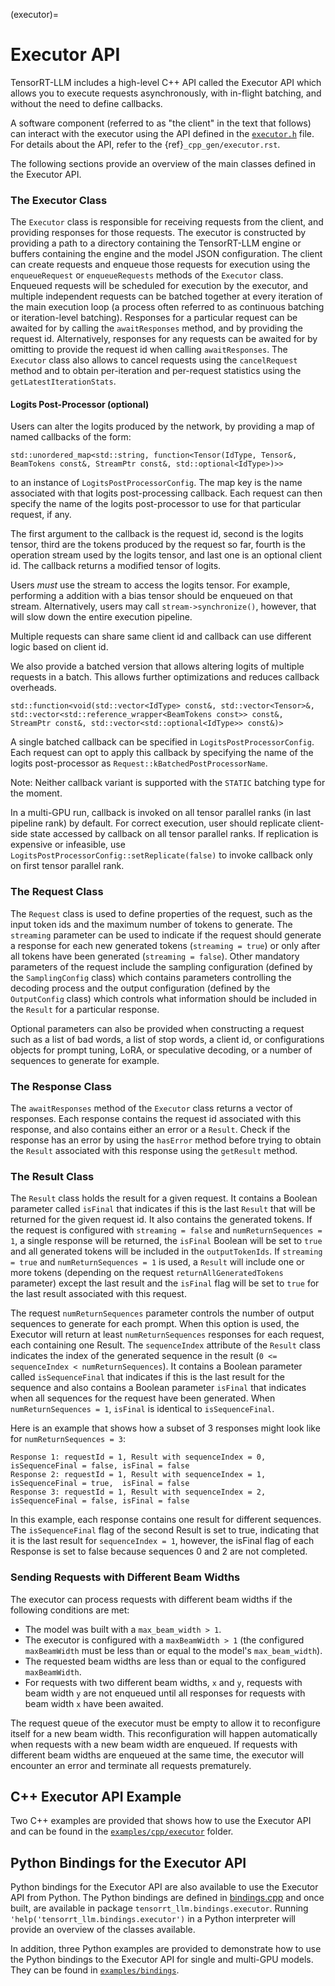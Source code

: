 (executor)=

# Executor API

TensorRT-LLM includes a high-level C++ API called the Executor API which allows you to execute requests
asynchronously, with in-flight batching, and without the need to define callbacks.

A software component (referred to as "the client" in the text that follows) can interact
with the executor using the API defined in the [`executor.h`](source:cpp/include/tensorrt_llm/executor/executor.h) file.
For details about the API, refer to the {ref}`_cpp_gen/executor.rst`.

The following sections provide an overview of the main classes defined in the Executor API.

### The Executor Class

The `Executor` class is responsible for receiving requests from the client, and providing responses for those requests. The executor is constructed by providing a path to a directory containing the TensorRT-LLM engine or buffers containing the engine and the model JSON configuration. The client can create requests and enqueue those requests for execution using the `enqueueRequest` or `enqueueRequests` methods of the `Executor` class. Enqueued requests will be scheduled for execution by the executor, and multiple independent requests can be batched together at every iteration of the main execution loop (a process often referred to as continuous batching or iteration-level batching). Responses for a particular request can be awaited for by calling the `awaitResponses` method, and by providing the request id. Alternatively, responses for any requests can be awaited for by omitting to provide the request id when calling `awaitResponses`. The `Executor` class also allows to cancel requests using the `cancelRequest` method and to obtain per-iteration and per-request statistics using the `getLatestIterationStats`.

#### Logits Post-Processor (optional)

Users can alter the logits produced by the network, by providing a map of named callbacks of the form:

```
std::unordered_map<std::string, function<Tensor(IdType, Tensor&, BeamTokens const&, StreamPtr const&, std::optional<IdType>)>>
```
to an instance of `LogitsPostProcessorConfig`. The map key is the name associated with that logits post-processing callback. Each request can then specify the name of the logits post-processor to use for that particular request, if any.

The first argument to the callback is the request id, second is the logits tensor, third are the tokens produced by the request so far, fourth is the operation stream used by the logits tensor, and last one is an optional client id. The callback returns a modified tensor of logits.

Users *must* use the stream to access the logits tensor. For example, performing a addition with a bias tensor should be enqueued on that stream.
Alternatively, users may call `stream->synchronize()`, however, that will slow down the entire execution pipeline.

Multiple requests can share same client id and callback can use different logic based on client id.

We also provide a batched version that allows altering logits of multiple requests in a batch. This allows further optimizations and reduces callback overheads.

```
std::function<void(std::vector<IdType> const&, std::vector<Tensor>&, std::vector<std::reference_wrapper<BeamTokens const>> const&, StreamPtr const&, std::vector<std::optional<IdType>> const&)>
```

A single batched callback can be specified in `LogitsPostProcessorConfig`. Each request can opt to apply this callback by specifying the name of the logits
post-processor as `Request::kBatchedPostProcessorName`.

Note: Neither callback variant is supported with the `STATIC` batching type for the moment.

In a multi-GPU run, callback is invoked on all tensor parallel ranks (in last pipeline rank) by default.
For correct execution, user should replicate client-side state accessed by callback on all tensor parallel ranks.
If replication is expensive or infeasible, use `LogitsPostProcessorConfig::setReplicate(false)` to invoke callback only on first tensor parallel rank.

### The Request Class

The `Request` class is used to define properties of the request, such as the input token ids and the maximum number of tokens to generate. The `streaming` parameter can be used to indicate if the request should generate a response for each new generated tokens (`streaming = true`) or only after all tokens have been generated (`streaming = false`). Other mandatory parameters of the request include the sampling configuration (defined by the `SamplingConfig` class) which contains parameters controlling the decoding process and the output configuration (defined by the `OutputConfig` class) which controls what information should be included in the `Result` for a particular response.

Optional parameters can also be provided when constructing a request such as a list of bad words, a list of stop words, a client id, or configurations objects for prompt tuning, LoRA, or speculative decoding, or a number of sequences to generate for example.

### The Response Class

The `awaitResponses` method of the `Executor` class returns a vector of responses. Each response contains the request id associated with this response, and also contains either an error or a `Result`. Check if the response has an error by using the `hasError` method before trying to obtain the `Result` associated with this response using the `getResult` method.

### The Result Class

The `Result` class holds the result for a given request. It contains a Boolean parameter called `isFinal` that indicates if this is the last `Result` that will be returned for the given request id. It also contains the generated tokens. If the request is configured with `streaming = false` and `numReturnSequences = 1`, a single response will be returned, the `isFinal` Boolean will be set to `true` and all generated tokens will be included in the `outputTokenIds`. If `streaming = true` and `numReturnSequences = 1` is used, a `Result` will include one or more tokens (depending on the request `returnAllGeneratedTokens` parameter) except the last result and the `isFinal` flag will be set to `true` for the last result associated with this request.

The request `numReturnSequences` parameter controls the number of output sequences to generate for each prompt. When this option is used, the Executor will return at least `numReturnSequences` responses for each request, each containing one Result. The `sequenceIndex` attribute of the `Result` class indicates the index of the generated sequence in the result (`0 <= sequenceIndex < numReturnSequences`).  It contains a Boolean parameter called `isSequenceFinal` that indicates if this is the last result for the sequence and also contains a Boolean parameter `isFinal` that indicates when all sequences for the request have been generated.  When `numReturnSequences = 1`, `isFinal` is identical to `isSequenceFinal`.

Here is an example that shows how a subset of 3 responses might look like for `numReturnSequences = 3`:

```
Response 1: requestId = 1, Result with sequenceIndex = 0, isSequenceFinal = false, isFinal = false
Response 2: requestId = 1, Result with sequenceIndex = 1, isSequenceFinal = true,  isFinal = false
Response 3: requestId = 1, Result with sequenceIndex = 2, isSequenceFinal = false, isFinal = false
```

In this example, each response contains one result for different sequences. The `isSequenceFinal` flag of the second Result is set to true, indicating that it is the last result for `sequenceIndex = 1`, however, the isFinal flag of each Response is set to false because sequences 0 and 2 are not completed.

### Sending Requests with Different Beam Widths

The executor can process requests with different beam widths if the following conditions are met:

- The model was built with a `max_beam_width > 1`.
- The executor is configured with a `maxBeamWidth > 1` (the configured `maxBeamWidth` must be less than or equal to the model's `max_beam_width`).
- The requested beam widths are less than or equal to the configured `maxBeamWidth`.
- For requests with two different beam widths, `x` and `y`, requests with beam width `y` are not enqueued until all responses for requests with beam width `x` have been awaited.

The request queue of the executor must be empty to allow it to reconfigure itself for a new beam width. This reconfiguration will happen automatically when requests with a new beam width are enqueued. If requests with different beam widths are enqueued at the same time, the executor will encounter an error and terminate all requests prematurely.

## C++ Executor API Example

Two C++ examples are provided that shows how to use the Executor API and can be found in the [`examples/cpp/executor`](source:examples/cpp/executor/) folder.

## Python Bindings for the Executor API

Python bindings for the Executor API are also available to use the Executor API from Python. The Python bindings are defined in [bindings.cpp](source:cpp/tensorrt_llm/pybind/executor/bindings.cpp) and once built, are available in package `tensorrt_llm.bindings.executor`. Running `'help('tensorrt_llm.bindings.executor')` in a Python interpreter will provide an overview of the classes available.

In addition, three Python examples are provided to demonstrate how to use the Python bindings to the Executor API for single and multi-GPU models. They can be found in [`examples/bindings`](source:examples/bindings).
